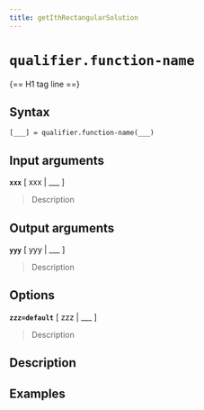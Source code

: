```yaml
---
title: getIthRectangularSolution
---
```


# `qualifier.function-name`

{== H1 tag line ==}


## Syntax 

    [___] = qualifier.function-name(___)


## Input arguments 

__`xxx`__ [ xxx | ___ ]
> 
> Description
> 


## Output arguments 

__`yyy`__ [ yyy | ___ ]
> 
> Description
> 


## Options 

__`zzz=default`__ [ zzz | ___ ]
> 
> Description
> 


## Description 



## Examples

```matlab
```

